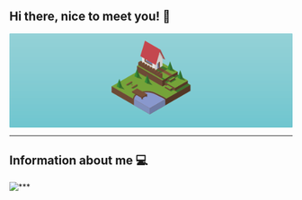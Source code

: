 ## Hi there, nice to meet you! 👋

<a href="https://github.com/BaggyGishev">
<img align="center" src="https://raw.githubusercontent.com/BaggyGishev/BaggyGishev/main/Images/preview.png">
</a>

***
## Information about me 💻
<img align="left" src="https://github-readme-stats.vercel.app/api?username=BaggyGishev&show_icons=true&theme=radical">
***
